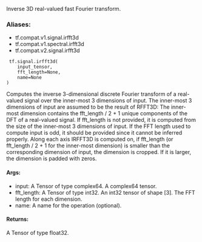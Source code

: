 Inverse 3D real-valued fast Fourier transform.
### Aliases:
- tf.compat.v1.signal.irfft3d
- tf.compat.v1.spectral.irfft3d
- tf.compat.v2.signal.irfft3d

```
 tf.signal.irfft3d(
    input_tensor,
    fft_length=None,
    name=None
)
```
Computes the inverse 3-dimensional discrete Fourier transform of a real-valued signal over the inner-most 3 dimensions of input.
The inner-most 3 dimensions of input are assumed to be the result of RFFT3D: The inner-most dimension contains the fft_length / 2 + 1 unique components of the DFT of a real-valued signal. If fft_length is not provided, it is computed from the size of the inner-most 3 dimensions of input. If the FFT length used to compute input is odd, it should be provided since it cannot be inferred properly.
Along each axis IRFFT3D is computed on, if fft_length (or fft_length / 2 + 1 for the inner-most dimension) is smaller than the corresponding dimension of input, the dimension is cropped. If it is larger, the dimension is padded with zeros.
#### Args:
- input: A Tensor of type complex64. A complex64 tensor.
- fft_length: A Tensor of type int32. An int32 tensor of shape [3]. The FFT length for each dimension.
- name: A name for the operation (optional).
#### Returns:
A Tensor of type float32.
